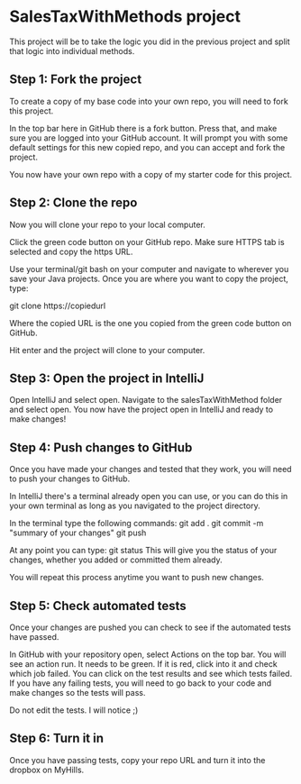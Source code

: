 # SalesTaxWithMethods project

This project will be to take the logic you did in
the previous project and split that logic into individual
methods. 

## Step 1: Fork the project

To create a copy of my base code into your own repo, you
will need to fork this project.

In the top bar here in GitHub there is a fork button. Press that,
and make sure you are logged into your GitHub account. It will
prompt you with some default settings for this new copied repo,
and you can accept and fork the project.

You now have your own repo with a copy of my starter code for this project.

## Step 2: Clone the repo

Now you will clone your repo to your local computer. 

Click the green code button on your GitHub repo. Make sure HTTPS tab is selected
and copy the https URL.

Use your terminal/git bash on your computer and navigate to
wherever you save your Java projects. Once you are where you want
to copy the project, type:

git clone https://copiedurl

Where the copied URL is the one you copied from the green code button
on GitHub.

Hit enter and the project will clone to your computer.

## Step 3: Open the project in IntelliJ

Open IntelliJ and select open. Navigate to the salesTaxWithMethod folder
and select open. You now have the project open in IntelliJ and ready to make changes!

## Step 4: Push changes to GitHub

Once you have made your changes and tested that they work, you will need to 
push your changes to GitHub. 

In IntelliJ there's a terminal already open you can use, or you can do this in
your own terminal as long as you navigated to the project directory.

In the terminal type the following commands:
git add .
git commit -m "summary of your changes"
git push

At any point you can type: git status
This will give you the status of your changes, whether you added
or committed them already.

You will repeat this process anytime you want to push new changes.

## Step 5: Check automated tests

Once your changes are pushed you can check to see if the automated tests have passed.

In GitHub with your repository open, select Actions on the top bar.
You will see an action run. It needs to be green. If it is red, click into it
and check which job failed. You can click on the test results and see which tests
failed. If you have any failing tests, you will need to go back to your code
and make changes so the tests will pass.

Do not edit the tests. I will notice ;)

## Step 6: Turn it in

Once you have passing tests, copy your repo URL and turn it into
the dropbox on MyHills.
